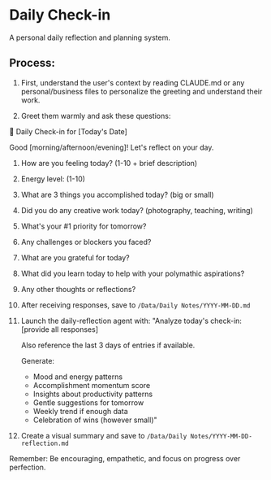 # Daily Check-in

A personal daily reflection and planning system.

## Process:

1. First, understand the user's context by reading CLAUDE.md or any personal/business files to personalize the greeting and understand their work.

2. Greet them warmly and ask these questions:

🌅 Daily Check-in for [Today's Date]

Good [morning/afternoon/evening]! Let's reflect on your day.

1. How are you feeling today? (1-10 + brief description)
2. Energy level: (1-10)
3. What are 3 things you accomplished today? (big or small)
4. Did you do any creative work today? (photography, teaching, writing)
5. What's your #1 priority for tomorrow?
6. Any challenges or blockers you faced?
7. What are you grateful for today?
8. What did you learn today to help with your polymathic aspirations?
9. Any other thoughts or reflections?

3. After receiving responses, save to `/Data/Daily Notes/YYYY-MM-DD.md`

4. Launch the daily-reflection agent with:
   "Analyze today's check-in: [provide all responses]

   Also reference the last 3 days of entries if available.

   Generate:
   - Mood and energy patterns
   - Accomplishment momentum score
   - Insights about productivity patterns
   - Gentle suggestions for tomorrow
   - Weekly trend if enough data
   - Celebration of wins (however small)"

5. Create a visual summary and save to `/Data/Daily Notes/YYYY-MM-DD-reflection.md`

Remember: Be encouraging, empathetic, and focus on progress over perfection.
